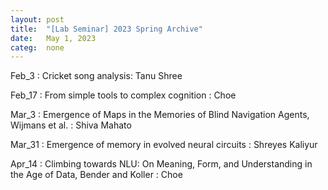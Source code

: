 ```yaml
---
layout: post
title:  "[Lab Seminar] 2023 Spring Archive"
date:   May 1, 2023
categ:  none
---
```




Feb_3 : Cricket song analysis: Tanu Shree



Feb_17 : From simple tools to complex cognition : Choe



Mar_3 : Emergence of Maps in the Memories of Blind Navigation Agents, Wijmans et al. : Shiva Mahato 



Mar_31 : Emergence of memory in evolved neural circuits : Shreyes Kaliyur



Apr_14 : Climbing towards NLU: On Meaning, Form, and Understanding in the Age of Data, Bender and Koller : Choe 

 

